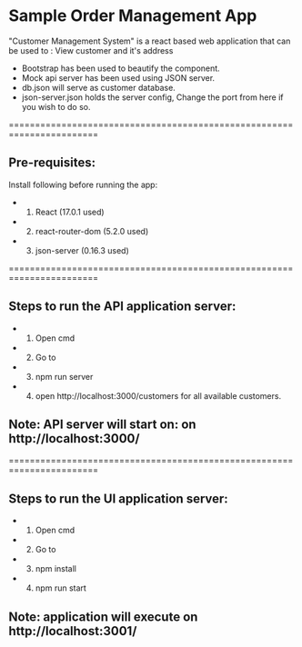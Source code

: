 # Sample Order Management App

"Customer Management System" is a react based web application that can be used to : 
View customer and it's address

* Bootstrap has been used to beautify the component. 
* Mock api server has been used using JSON server.
* db.json will serve as customer database.
* json-server.json holds the server config, Change the port from here if you wish to do so.


=======================================================================
  
## Pre-requisites:

Install following before running the app:

* 1. React (17.0.1 used)
* 2. react-router-dom (5.2.0 used)
* 3. json-server (0.16.3 used)

=======================================================================

## Steps to run the API application server:

* 1. Open cmd
* 2. Go to <project directory>
* 3. npm run server
* 4. open http://localhost:3000/customers for all available customers.

## Note: API server will start on: on http://localhost:3000/

=======================================================================

## Steps to run the UI application server:

* 1. Open cmd
* 2. Go to <project directory>
* 3. npm install
* 4. npm run start

## Note: application will execute on http://localhost:3001/